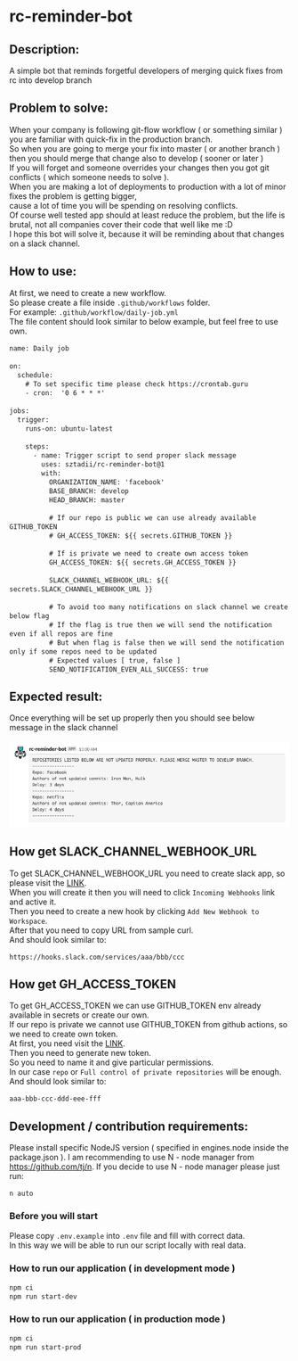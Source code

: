 # rc-reminder-bot

## Description:

A simple bot that reminds forgetful developers of merging quick fixes from rc into develop branch

## Problem to solve:

When your company is following git-flow workflow ( or something similar ) you are familiar with quick-fix in the production branch. <br />
So when you are going to merge your fix into master ( or another branch ) then you should merge that change also to develop ( sooner or later ) <br />
If you will forget and someone overrides your changes then you got git conflicts ( which someone needs to solve ). <br />
When you are making a lot of deployments to production with a lot of minor fixes the problem is getting bigger, <br />
cause a lot of time you will be spending on resolving conflicts. <br />
Of course well tested app should at least reduce the problem, but the life is brutal, not all companies cover their code that well like me :D <br />
I hope this bot will solve it, because it will be reminding about that changes on a slack channel.

## How to use:

At first, we need to create a new workflow. <br />
So please create a file inside `.github/workflows` folder. <br />
For example: `.github/workflow/daily-job.yml` <br />
The file content should look similar to below example, but feel free to use own.

```
name: Daily job

on:
  schedule:
    # To set specific time please check https://crontab.guru
    - cron:  '0 6 * * *'

jobs:
  trigger:
    runs-on: ubuntu-latest

    steps:
      - name: Trigger script to send proper slack message
        uses: sztadii/rc-reminder-bot@1
        with:
          ORGANIZATION_NAME: 'facebook'
          BASE_BRANCH: develop
          HEAD_BRANCH: master

          # If our repo is public we can use already available GITHUB_TOKEN
          # GH_ACCESS_TOKEN: ${{ secrets.GITHUB_TOKEN }}

          # If is private we need to create own access token
          GH_ACCESS_TOKEN: ${{ secrets.GH_ACCESS_TOKEN }}

          SLACK_CHANNEL_WEBHOOK_URL: ${{ secrets.SLACK_CHANNEL_WEBHOOK_URL }}

          # To avoid too many notifications on slack channel we create below flag
          # If the flag is true then we will send the notification even if all repos are fine
          # But when flag is false then we will send the notification only if some repos need to be updated
          # Expected values [ true, false ]
          SEND_NOTIFICATION_EVEN_ALL_SUCCESS: true
```

## Expected result:

Once everything will be set up properly then you should see below message in the slack channel <br /> <br />
![Screenshot](slack-channel-screenshot.png)

## How get SLACK_CHANNEL_WEBHOOK_URL

To get SLACK_CHANNEL_WEBHOOK_URL you need to create slack app, so please visit the [LINK](https://api.slack.com/apps?new_app=1). <br/>
When you will create it then you will need to click `Incoming Webhooks` link and active it. <br/>
Then you need to create a new hook by clicking `Add New Webhook to Workspace`. <br/>
After that you need to copy URL from sample curl. <br />
And should look similar to:

```
https://hooks.slack.com/services/aaa/bbb/ccc
```

## How get GH_ACCESS_TOKEN

To get GH_ACCESS_TOKEN we can use GITHUB_TOKEN env already available in secrets or create our own. <br/>
If our repo is private we cannot use GITHUB_TOKEN from github actions, so we need to create own token. <br/>
At first, you need visit the [LINK](https://github.com/settings/tokens). <br/>
Then you need to generate new token. <br/>
So you need to name it and give particular permissions. <br/>
In our case `repo` or `Full control of private repositories` will be enough. <br />
And should look similar to:

```
aaa-bbb-ccc-ddd-eee-fff
```

## Development / contribution requirements:

Please install specific NodeJS version ( specified in engines.node inside the package.json ).
I am recommending to use N - node manager from https://github.com/tj/n.
If you decide to use N - node manager please just run:

```
n auto
```

### Before you will start

Please copy `.env.example` into `.env` file and fill with correct data. <br />
In this way we will be able to run our script locally with real data. <br />

### How to run our application ( in development mode )

```
npm ci
npm run start-dev
```

### How to run our application ( in production mode )

```
npm ci
npm run start-prod
```
